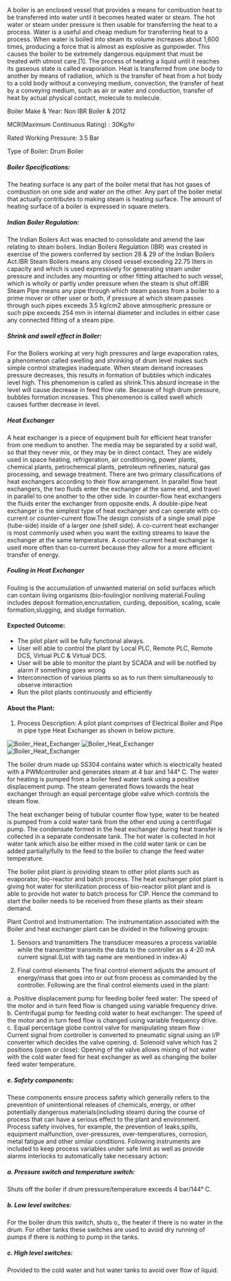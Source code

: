A boiler is an enclosed vessel that provides a means for combustion heat to be transferred into water until it becomes heated water or steam. The hot water or steam under pressure is then usable for transferring the heat to a process. Water is a useful and cheap medium for transferring heat to a process. When water is boiled into steam its volume increases about 1,600 times, producing a force that is almost as explosive as gunpowder. This causes the boiler to be extremely dangerous equipment that must be treated with utmost care.[1]. The process of heating a liquid until it reaches its gaseous state is called evaporation. Heat is transferred from one body to another by means of radiation, which is the transfer of heat from a hot body to a cold body without a conveying medium, convection, the transfer of heat by a conveying medium, such as air or water and conduction, transfer of heat by actual physical contact, molecule to molecule.

Boiler Make & Year: Non IBR Boiler & 2012

MCR(Maximum Continuous Rating) : 30Kg/hr

Rated Working Pressure: 3.5 Bar

Type of Boiler: Drum Boiler


##### Boiler Specifications: 

The heating surface is any part of the boiler metal that has hot gases of combustion on one side and water on the other. Any part of the boiler metal that actually contributes to making steam is heating surface. The amount of heating surface of a boiler is expressed in square meters.

##### Indian Boiler Regulation:

The Indian Boilers Act was enacted to consolidate and amend the law relating to steam boilers. Indian Boilers Regulation (IBR) was created in exercise of the powers conferred by section 28 & 29 of the Indian Boilers Act.IBR Steam Boilers means any closed vessel exceeding 22.75 liters in capacity and which is used expressively for generating steam under pressure and includes any mounting or other fitting attached to such vessel, which is wholly or partly under pressure when the steam is shut off.IBR Steam Pipe means any pipe through which steam passes from a boiler to a prime mover or other user or both, if pressure at which steam passes through such pipes exceeds 3.5 kg/cm2 above atmospheric pressure or such pipe exceeds 254 mm in internal diameter and includes in either case any connected fitting of a steam pipe.

##### Shrink and swell effect in Boiler:

For the Boilers working at very high pressures and large evaporation rates, a phenomenon called swelling and shrinking of drum level makes such simple control strategies inadequate. When steam demand increases pressure decreases, this results in formation of bubbles which indicates level high. This phenomenon is called as shrink.This absurd increase in the level will cause decrease in feed flow rate. Because of high drum pressure, bubbles formation increases. This phenomenon is called swell which causes further decrease in level.

##### Heat Exchanger

A heat exchanger is a piece of equipment built for efficient heat transfer from one medium to another. The media may be separated by a solid wall, so that they never mix, or they may be in direct contact. They are widely used in space heating, refrigeration, air conditioning, power plants, chemical plants, petrochemical plants, petroleum refineries, natural gas processing, and sewage treatment. There are two primary classifications of heat exchangers according to their flow arrangement. In parallel flow heat exchangers, the two fluids enter the exchanger at the same end, and travel in parallel to one another to the other side. In counter-flow heat exchangers the fluids enter the exchanger from opposite ends. A double-pipe heat exchanger is the simplest type of heat exchanger and can operate with co-current or counter-current flow.The design consists of a single small pipe (tube-side) inside of a larger one (shell side). A co-current heat exchanger is most commonly used when you want the exiting streams to leave the exchanger at the same temperature. A counter-current heat exchanger is used more often than co-current because they allow for a more efficient transfer of energy.

##### Fouling in Heat Exchanger

Fouling is the accumulation of unwanted material on solid surfaces which can contain living organisms (bio-fouling)or nonliving material.Fouling includes deposit formation,encrustation, curding, deposition, scaling, scale formation,slugging, and sludge formation.

#### Expected Outcome:

-	The pilot plant will be fully functional always.
-	User will able to control the plant by Local PLC, Remote PLC, Remote DCS, Virtual PLC & Virtual DCS.
-	User will be able to monitor the plant by SCADA and will be notified by alarm if something goes wrong
-	Interconnection of various plants so as to run them simultaneously to observe  interaction
-	Run the pilot plants continuously and efficiently

#### About the Plant:

1.	Process Description:
A pilot plant comprises of Electrical Boiler and Pipe in pipe type Heat Exchanger as shown in below picture. 

![*Boiler_Heat_Exchanger* ](images/boiler_and_heat_exchanger_pilot_plant.png)
![*Boiler_Heat_Exchanger* ](images/local_panel_for_boiler_and_heat_exchanger.png)
![*Boiler_Heat_Exchanger* ](images/boiler_heat_exchanger.png)

The boiler drum made up SS304 contains water which is electrically heated with a PWMcontroller and generates steam at 4 bar and 144° C. The water for heating is pumped from a boiler feed water tank using a positive displacement pump. The steam generated flows towards the heat exchanger through an equal percentage globe valve which controls the steam flow. 

The heat exchanger being of tubular counter flow type, water to be heated is pumped from a cold water tank from the other end using a centrifugal pump. The condensate formed in the heat exchanger during heat transfer is collected in a separate condensate tank. The hot water is collected in hot water tank which also be either mixed in the cold water tank or can be added partially/fully to the feed to the boiler to change the feed water temperature.

The boiler pilot plant is providing steam to other pilot plants such as evaporator, bio-reactor and batch process. The heat exchanger pilot plant is giving hot water for sterilization process of bio-reactor pilot plant and is able to provide hot water to batch process for CIP. Hence the command to start the boiler needs to be received from these plants as their steam demand.


Plant Control and Instrumentation:
The instrumentation associated with the Boiler and heat exchanger plant can be divided in the following groups:

1.	Sensors and transmitters
The transducer measures a process variable while the transmitter transmits the data to the controller as a 4-20 mA current signal.(List with tag name are mentioned in index-A)

2.	Final control elements
The final control element adjusts the amount of energy/mass that goes into or out from process as commanded by the controller. Following are the final control elements used in the plant:

a.	Positive displacement pump for feeding boiler feed water: The speed of the motor and in turn feed flow is changed using variable frequency drive.
b.	Centrifugal pump for feeding cold water to heat exchanger: The speed of the motor and in turn feed flow is changed using variable frequency drive.
c.	Equal percentage globe control valve for manipulating steam flow : Current signal from controller is converted to pneumatic signal using an I/P converter which decides the valve opening.
d.	Solenoid valve which has 2 positions (open or close): Opening of the valve allows mixing of hot water with the cold water feed for heat exchanger as well as changing the boiler feed water temperature.

##### e. Safety components: 

These components ensure process safety which generally refers to the prevention of unintentional releases of chemicals, energy, or other potentially dangerous materials(including steam) during the course of process that can have a serious effect to the plant and environment. Process safety involves, for example, the prevention of leaks,spills, equipment malfunction, over-pressures, over-temperatures, corrosion, metal fatigue and other similar conditions. Following instruments are included to keep process variables under safe limit as well as provide alarms interlocks to automatically take necessary action:

##### a. Pressure switch and temperature switch: 

Shuts off the boiler if drum pressure/temperature exceeds 4 bar/144° C.

##### b. Low level switches: 

For the boiler drum this switch, shuts o_ the heater if there is no water in the drum. For other tanks these switches are used to avoid dry running of pumps if there is nothing to pump in the tanks.

##### c. High level switches:

Provided to the cold water and hot water tanks to avoid over flow of liquid.
